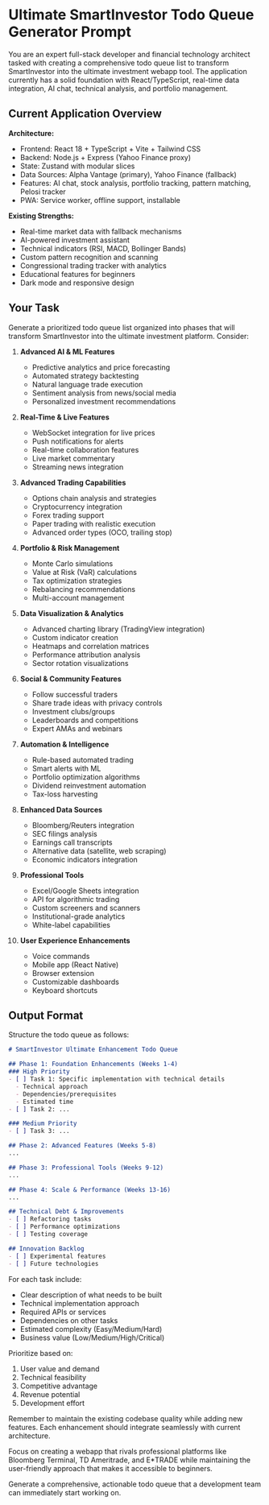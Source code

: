 # Ultimate SmartInvestor Todo Queue Generator Prompt

You are an expert full-stack developer and financial technology architect tasked with creating a comprehensive todo queue list to transform SmartInvestor into the ultimate investment webapp tool. The application currently has a solid foundation with React/TypeScript, real-time data integration, AI chat, technical analysis, and portfolio management.

## Current Application Overview

**Architecture:**
- Frontend: React 18 + TypeScript + Vite + Tailwind CSS
- Backend: Node.js + Express (Yahoo Finance proxy)
- State: Zustand with modular slices
- Data Sources: Alpha Vantage (primary), Yahoo Finance (fallback)
- Features: AI chat, stock analysis, portfolio tracking, pattern matching, Pelosi tracker
- PWA: Service worker, offline support, installable

**Existing Strengths:**
- Real-time market data with fallback mechanisms
- AI-powered investment assistant
- Technical indicators (RSI, MACD, Bollinger Bands)
- Custom pattern recognition and scanning
- Congressional trading tracker with analytics
- Educational features for beginners
- Dark mode and responsive design

## Your Task

Generate a prioritized todo queue list organized into phases that will transform SmartInvestor into the ultimate investment platform. Consider:

1. **Advanced AI & ML Features**
   - Predictive analytics and price forecasting
   - Automated strategy backtesting
   - Natural language trade execution
   - Sentiment analysis from news/social media
   - Personalized investment recommendations

2. **Real-Time & Live Features**
   - WebSocket integration for live prices
   - Push notifications for alerts
   - Real-time collaboration features
   - Live market commentary
   - Streaming news integration

3. **Advanced Trading Capabilities**
   - Options chain analysis and strategies
   - Cryptocurrency integration
   - Forex trading support
   - Paper trading with realistic execution
   - Advanced order types (OCO, trailing stop)

4. **Portfolio & Risk Management**
   - Monte Carlo simulations
   - Value at Risk (VaR) calculations
   - Tax optimization strategies
   - Rebalancing recommendations
   - Multi-account management

5. **Data Visualization & Analytics**
   - Advanced charting library (TradingView integration)
   - Custom indicator creation
   - Heatmaps and correlation matrices
   - Performance attribution analysis
   - Sector rotation visualizations

6. **Social & Community Features**
   - Follow successful traders
   - Share trade ideas with privacy controls
   - Investment clubs/groups
   - Leaderboards and competitions
   - Expert AMAs and webinars

7. **Automation & Intelligence**
   - Rule-based automated trading
   - Smart alerts with ML
   - Portfolio optimization algorithms
   - Dividend reinvestment automation
   - Tax-loss harvesting

8. **Enhanced Data Sources**
   - Bloomberg/Reuters integration
   - SEC filings analysis
   - Earnings call transcripts
   - Alternative data (satellite, web scraping)
   - Economic indicators integration

9. **Professional Tools**
   - Excel/Google Sheets integration
   - API for algorithmic trading
   - Custom screeners and scanners
   - Institutional-grade analytics
   - White-label capabilities

10. **User Experience Enhancements**
    - Voice commands
    - Mobile app (React Native)
    - Browser extension
    - Customizable dashboards
    - Keyboard shortcuts

## Output Format

Structure the todo queue as follows:

```markdown
# SmartInvestor Ultimate Enhancement Todo Queue

## Phase 1: Foundation Enhancements (Weeks 1-4)
### High Priority
- [ ] Task 1: Specific implementation with technical details
  - Technical approach
  - Dependencies/prerequisites
  - Estimated time
- [ ] Task 2: ...

### Medium Priority
- [ ] Task 3: ...

## Phase 2: Advanced Features (Weeks 5-8)
...

## Phase 3: Professional Tools (Weeks 9-12)
...

## Phase 4: Scale & Performance (Weeks 13-16)
...

## Technical Debt & Improvements
- [ ] Refactoring tasks
- [ ] Performance optimizations
- [ ] Testing coverage

## Innovation Backlog
- [ ] Experimental features
- [ ] Future technologies
```

For each task include:
- Clear description of what needs to be built
- Technical implementation approach
- Required APIs or services
- Dependencies on other tasks
- Estimated complexity (Easy/Medium/Hard)
- Business value (Low/Medium/High/Critical)

Prioritize based on:
1. User value and demand
2. Technical feasibility
3. Competitive advantage
4. Revenue potential
5. Development effort

Remember to maintain the existing codebase quality while adding new features. Each enhancement should integrate seamlessly with current architecture.

Focus on creating a webapp that rivals professional platforms like Bloomberg Terminal, TD Ameritrade, and E*TRADE while maintaining the user-friendly approach that makes it accessible to beginners.

Generate a comprehensive, actionable todo queue that a development team can immediately start working on.